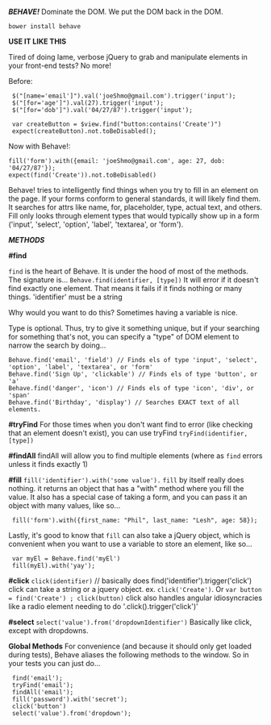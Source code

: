 ***BEHAVE!***
Dominate the DOM.
We put the DOM back in the DOM.

`bower install behave`

**USE IT LIKE THIS**

Tired of doing lame, verbose jQuery to grab and manipulate elements in your front-end tests? No more!

Before: 
  ```
   $("[name='email']").val('joeShmo@gmail.com').trigger('input');
   $("[for='age']").val(27).trigger('input');
   $("[for='dob']").val('04/27/87').trigger('input');
   
   var createButton = $view.find("button:contains('Create')")
   expect(createButton).not.toBeDisabled();
  ```

Now with Behave!:
  ```
  fill('form').with({email: 'joeShmo@gmail.com', age: 27, dob: '04/27/87'});
  expect(find('Create')).not.toBeDisabled()
  ```



Behave! tries to intelligently find things when you try to fill in an element on the page. If your 
forms conform to general standards, it will likely find them. It searches for attrs like
name, for, placeholder, type, actual text, and others. Fill only looks through element types
that would typically show up in a form ('input', 'select', 'option', 'label', 'textarea', or 'form').


***METHODS***

**#find**

`find` is the heart of Behave. It is under the hood of most of the methods. The signature is...
`Behave.find(identifier, [type])`
It will error if it doesn't find exactly one element. That means it fails if it finds nothing or many things.
'identifier' must be a string

Why would you want to do this? Sometimes having a variable is nice.

Type is optional. Thus, try to give it something unique, but if your searching for something that's not, 
you can specify a "type" of DOM element to narrow the search by doing...
```
Behave.find('email', 'field') // Finds els of type 'input', 'select', 'option', 'label', 'textarea', or 'form'
Behave.find('Sign Up', 'clickable') // Finds els of type 'button', or 'a'
Behave.find('danger', 'icon') // Finds els of type 'icon', 'div', or 'span'
Behave.find('Birthday', 'display') // Searches EXACT text of all elements.
```

**#tryFind**
For those times when you don't want find to error (like checking that an element doesn't exist), you can use tryFind
`tryFind(identifier, [type])`

**#findAll**
findAll will allow you to find multiple elements (where as `find` errors unless it finds exactly 1)

**#fill**
  `fill('identifier').with('some value').`
  `fill` by itself really does nothing. it returns an object that has a "with" method where you fill the value.
  It also has a special case of taking a form, and you can pass it an object with many values, like so...
  ```
   fill('form').with({first_name: "Phil", last_name: "Lesh", age: 58}); 
  ```
  
  Lastly, it's good to know that `fill` can also take a jQuery object, which is convenient when you want to use a variable to store an element, like so...
  ```
   var myEl = Behave.find('myEl')
   fill(myEl).with('yay');
  ```

**#click**
`click(identifier)` // basically does find('identifier').trigger('click')
click can take a string or a jquery object. 
ex. `click('Create')`. Or `var button = find('Create') ; click(button)`
click also handles angular idiosyncracies like a radio element needing to do '.click().trigger('click')'


**#select**
`select('value').from('dropdownIdentifier')`
Basically like click, except with dropdowns.

**Global Methods**
For convenience (and because it should only get loaded during tests), Behave aliases the following
methods to the window. So in your tests you can just do...
```
 find('email');
 tryFind('email');
 findAll('email');
 fill('password').with('secret');
 click('button')
 select('value').from('dropdown');
```
